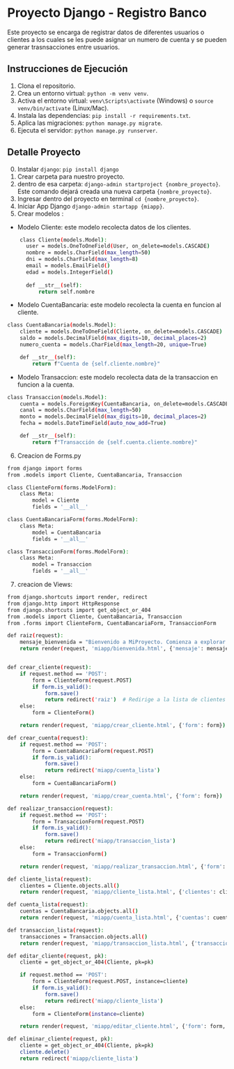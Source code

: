 # Proyecto Django - Registro Banco

Este proyecto se encarga de registrar datos de diferentes usuarios o clientes a los cuales
se les puede asignar un numero de cuenta y se pueden generar trasnsacciones entre usuarios.

## Instrucciones de Ejecución

1. Clona el repositorio.
2. Crea un entorno virtual: `python -m venv venv`.
3. Activa el entorno virtual: `venv\Scripts\activate` (Windows) o `source venv/bin/activate` (Linux/Mac).
4. Instala las dependencias: `pip install -r requirements.txt`.
5. Aplica las migraciones: `python manage.py migrate`.
6. Ejecuta el servidor: `python manage.py runserver`.
   
## Detalle Proyecto

0. Instalar `django`:  `pip install django`
1. Crear carpeta para nuestro proyecto.
2. dentro de esa carpeta: `django-admin startproject {nombre_proyecto}`. Este comando dejará creada una nueva carpeta `{nombre_proyecto}`.
3. Ingresar dentro del proyecto en terminal `cd {nombre_proyecto}`.
4. Iniciar App Django `django-admin startapp {miapp}`.
5. Crear modelos :
  - Modelo Cliente: este modelo recolecta datos de los clientes.
  ```Bash
      class Cliente(models.Model):
        user = models.OneToOneField(User, on_delete=models.CASCADE)
        nombre = models.CharField(max_length=50)
        dni = models.CharField(max_length=8)
        email = models.EmailField()
        edad = models.IntegerField()
    
        def __str__(self):
            return self.nombre
```
  - Modelo CuentaBancaria: este modelo recolecta la cuenta en funcion al cliente.
```Bash
class CuentaBancaria(models.Model):
    cliente = models.OneToOneField(Cliente, on_delete=models.CASCADE)
    saldo = models.DecimalField(max_digits=10, decimal_places=2)
    numero_cuenta = models.CharField(max_length=20, unique=True)

    def __str__(self):
        return f"Cuenta de {self.cliente.nombre}"
```

  - Modelo Transaccion: este modelo recolecta data de la transaccion en funcion a la cuenta.
```Bash
class Transaccion(models.Model):
    cuenta = models.ForeignKey(CuentaBancaria, on_delete=models.CASCADE, related_name="transacciones")
    canal = models.CharField(max_length=50)
    monto = models.DecimalField(max_digits=10, decimal_places=2)
    fecha = models.DateTimeField(auto_now_add=True)

    def __str__(self):
        return f"Transacción de {self.cuenta.cliente.nombre}"

```


6. Creacion de Forms.py
```Bash   
from django import forms
from .models import Cliente, CuentaBancaria, Transaccion

class ClienteForm(forms.ModelForm):
    class Meta:
        model = Cliente
        fields = '__all__'

class CuentaBancariaForm(forms.ModelForm):
    class Meta:
        model = CuentaBancaria
        fields = '__all__'

class TransaccionForm(forms.ModelForm):
    class Meta:
        model = Transaccion
        fields = '__all__'
```

7. creacion de Views:
```Bash
from django.shortcuts import render, redirect
from django.http import HttpResponse
from django.shortcuts import get_object_or_404
from .models import Cliente, CuentaBancaria, Transaccion
from .forms import ClienteForm, CuentaBancariaForm, TransaccionForm

def raiz(request):
    mensaje_bienvenida = "Bienvenido a MiProyecto. Comienza a explorar las funciones."
    return render(request, 'miapp/bienvenida.html', {'mensaje': mensaje_bienvenida})


def crear_cliente(request):
    if request.method == 'POST':
        form = ClienteForm(request.POST)
        if form.is_valid():
            form.save()
            return redirect('raiz')  # Redirige a la lista de clientes después de guardar
    else:
        form = ClienteForm()

    return render(request, 'miapp/crear_cliente.html', {'form': form})

def crear_cuenta(request):
    if request.method == 'POST':
        form = CuentaBancariaForm(request.POST)
        if form.is_valid():
            form.save()
            return redirect('miapp/cuenta_lista')
    else:
        form = CuentaBancariaForm()

    return render(request, 'miapp/crear_cuenta.html', {'form': form})

def realizar_transaccion(request):
    if request.method == 'POST':
        form = TransaccionForm(request.POST)
        if form.is_valid():
            form.save()
            return redirect('miapp/transaccion_lista')
    else:
        form = TransaccionForm()

    return render(request, 'miapp/realizar_transaccion.html', {'form': form})

def cliente_lista(request):
    clientes = Cliente.objects.all()
    return render(request, 'miapp/cliente_lista.html', {'clientes': clientes})

def cuenta_lista(request):
    cuentas = CuentaBancaria.objects.all()
    return render(request, 'miapp/cuenta_lista.html', {'cuentas': cuentas})

def transaccion_lista(request):
    transacciones = Transaccion.objects.all()
    return render(request, 'miapp/transaccion_lista.html', {'transacciones': transacciones})

def editar_cliente(request, pk):
    cliente = get_object_or_404(Cliente, pk=pk)

    if request.method == 'POST':
        form = ClienteForm(request.POST, instance=cliente)
        if form.is_valid():
            form.save()
            return redirect('miapp/cliente_lista')
    else:
        form = ClienteForm(instance=cliente)

    return render(request, 'miapp/editar_cliente.html', {'form': form, 'cliente': cliente})

def eliminar_cliente(request, pk):
    cliente = get_object_or_404(Cliente, pk=pk)
    cliente.delete()
    return redirect('miapp/cliente_lista')
```
